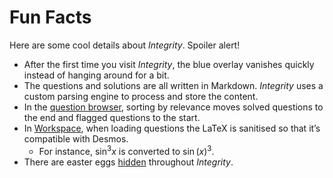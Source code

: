 # Fun Facts
<!-- #SQUARK live!
| dest = docs/fun-facts
| desc = Some cool little details you may not have noticed about Integrity!
-->

Here are some cool details about *Integrity*. Spoiler alert!

- After the first time you visit *Integrity*, the blue overlay vanishes quickly instead of hanging around for a bit.
- The questions and solutions are all written in Markdown. *Integrity* uses a custom parsing engine to process and store the content.
- In the [question browser](https://sup2point0.github.io/integrity/questions/all), sorting by relevance moves solved questions to the end and flagged questions to the start.
- In [Workspace](https://sup2point0.github.io/integrity/workspace), when loading questions the LaTeX is sanitised so that it’s compatible with Desmos.
  - For instance, $\sin^3{x}$ is converted to $\sin(x)^3$.
- There are easter eggs <a href="fun-facts/alt"><span class="highlight">hidden</span></a> throughout *Integrity*.
